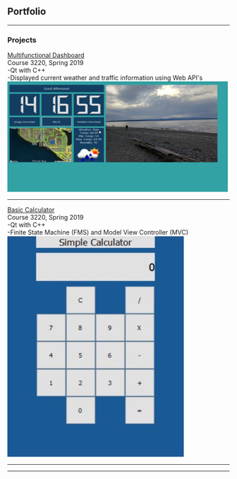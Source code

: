 ## Portfolio

---

### Projects 

[Multifunctional Dashboard](https://github.com/edmondsb/DesktopApplication)
<br>
Course 3220, Spring 2019
<br>
-Qt with C++
<br>
-Displayed current weather and traffic information using Web API's
<br>
<img src="images/DesktopApp.jpg?" width = "500" height = "250"/>

---
[Basic Calculator](https://github.com/edmondsb/BasicCalculator)
<br>
Course 3220, Spring 2019
<br>
-Qt with C++
<br>
-Finite State Machine (FMS) and Model View Controller (MVC)
<br>
<img src="images/Calculator.jpg?" width= "400" height = "500"/>

---







---
